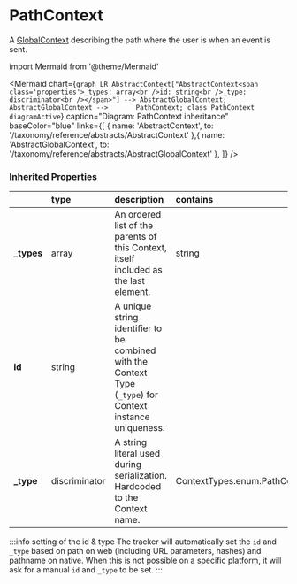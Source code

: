 # PathContext

A [GlobalContext](/taxonomy/reference/global-contexts/overview.md) describing the path where the user is when an event is sent.

import Mermaid from '@theme/Mermaid'

<Mermaid chart={`
    graph LR
      AbstractContext["AbstractContext<span class='properties'>_types: array<br />id: string<br />_type: discriminator<br /></span>"] --> AbstractGlobalContext;
      AbstractGlobalContext -->       PathContext;
    class PathContext diagramActive
  `}
  caption="Diagram: PathContext inheritance"
  baseColor="blue"
  links={[
{ name: 'AbstractContext', to: '/taxonomy/reference/abstracts/AbstractContext' },{ name: 'AbstractGlobalContext', to: '/taxonomy/reference/abstracts/AbstractGlobalContext' },  ]}
/>

### Inherited Properties

|             | type          | description                                                                                                | contains                      |
|:------------|:--------------|:-----------------------------------------------------------------------------------------------------------|:------------------------------|
| **\_types** | array         | An ordered list of the parents of this Context, itself included as the last element.                       | string                        |
| **id**      | string        | A unique string identifier to be combined with the Context Type (`_type`) for Context instance uniqueness. |                               |
| **\_type**  | discriminator | A string literal used during serialization. Hardcoded to the Context name.                                 | ContextTypes.enum.PathContext |

:::info setting of the id & type
The tracker will automatically set the `id` and `_type` based on path on web (including URL parameters, hashes) and pathname on native. When this is not possible on a specific platform, it will ask for a manual `id` and `_type` to be set.
:::
